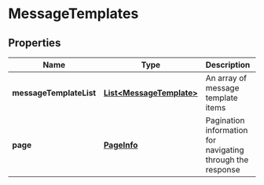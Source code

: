 
# MessageTemplates

## Properties
Name | Type | Description | Notes
------------ | ------------- | ------------- | -------------
**messageTemplateList** | [**List&lt;MessageTemplate&gt;**](MessageTemplate.md) | An array of message template items |  [optional]
**page** | [**PageInfo**](PageInfo.md) | Pagination information for navigating through the response |  [optional]



